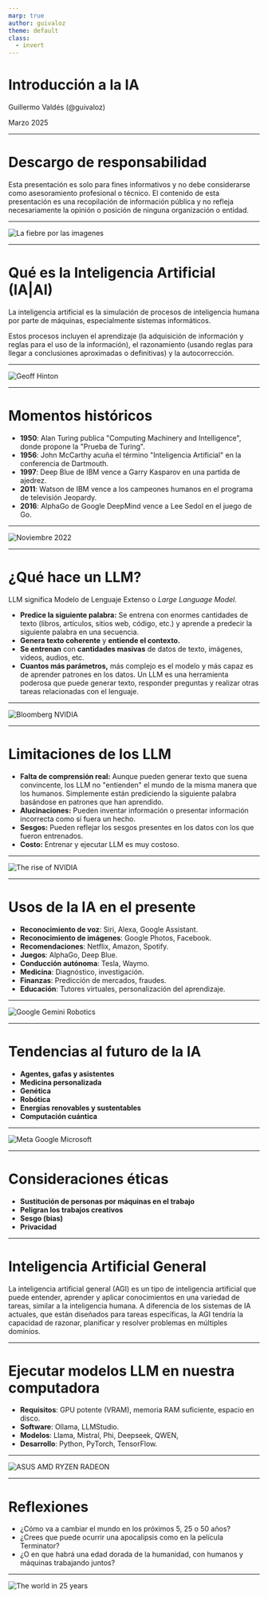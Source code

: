 ```yaml
---
marp: true
author: guivaloz
theme: default
class:
  - invert
---
```


# Introducción a la IA

Guillermo Valdés (@guivaloz)

Marzo 2025

---

# Descargo de responsabilidad

Esta presentación es solo para fines informativos y no debe considerarse como asesoramiento profesional o técnico. El contenido de esta presentación es una recopilación de información pública y no refleja necesariamente la opinión o posición de ninguna organización o entidad.

---

![La fiebre por las imagenes](images/xataka-la-fiebre-por-las-imagenes-de-chatgpt.png)

---

# Qué es la Inteligencia Artificial (IA|AI)

La inteligencia artificial es la simulación de procesos de inteligencia humana por parte de máquinas, especialmente sistemas informáticos.

Estos procesos incluyen el aprendizaje (la adquisición de información y reglas para el uso de la información), el razonamiento (usando reglas para llegar a conclusiones aproximadas o definitivas) y la autocorrección.

---

![Geoff Hinton](images/wired-meet-the-man-who-google-hired-to-make-ai.png)

---

# Momentos históricos

- **1950**: Alan Turing publica "Computing Machinery and Intelligence", donde propone la "Prueba de Turing".
- **1956**: John McCarthy acuña el término "Inteligencia Artificial" en la conferencia de Dartmouth.
- **1997**: Deep Blue de IBM vence a Garry Kasparov en una partida de ajedrez.
- **2011**: Watson de IBM vence a los campeones humanos en el programa de televisión Jeopardy.
- **2016**: AlphaGo de Google DeepMind vence a Lee Sedol en el juego de Go.

---

![Noviembre 2022](images/chatgpt.png)

---

# ¿Qué hace un LLM?

LLM significa Modelo de Lenguaje Extenso o _Large Language Model._

- **Predice la siguiente palabra:** Se entrena con enormes cantidades de texto (libros, artículos, sitios web, código, etc.) y aprende a predecir la siguiente palabra en una secuencia.
- **Genera texto coherente** y **entiende el contexto.**
- **Se entrenan** con **cantidades masivas** de datos de texto, imágenes, videos, audios, etc.
- **Cuantos más parámetros,** más complejo es el modelo y más capaz es de aprender patrones en los datos.
Un LLM es una herramienta poderosa que puede generar texto, responder preguntas y realizar otras tareas relacionadas con el lenguaje.

---

![Bloomberg NVIDIA](images/bloomberg-nvidia-entrenamiento.png)

---

# Limitaciones de los LLM

- **Falta de comprensión real:** Aunque pueden generar texto que suena convincente, los LLM no "entienden" el mundo de la misma manera que los humanos. Simplemente están prediciendo la siguiente palabra basándose en patrones que han aprendido.
- **Alucinaciones:** Pueden inventar información o presentar información incorrecta como si fuera un hecho.
- **Sesgos:** Pueden reflejar los sesgos presentes en los datos con los que fueron entrenados.
- **Costo:** Entrenar y ejecutar LLM es muy costoso.

---

![The rise of NVIDIA](images/the-rise-of-nvidia.png)

---

# Usos de la IA en el presente

- **Reconocimiento de voz**: Siri, Alexa, Google Assistant.
- **Reconocimiento de imágenes**: Google Photos, Facebook.
- **Recomendaciones**: Netflix, Amazon, Spotify.
- **Juegos**: AlphaGo, Deep Blue.
- **Conducción autónoma**: Tesla, Waymo.
- **Medicina**: Diagnóstico, investigación.
- **Finanzas**: Predicción de mercados, fraudes.
- **Educación**: Tutores virtuales, personalización del aprendizaje.

---

![Google Gemini Robotics](images/google-gemini-robotics.png)

---

# Tendencias al futuro de la IA

- **Agentes, gafas y asistentes**
- **Medicina personalizada**
- **Genética**
- **Robótica**
- **Energías renovables y sustentables**
- **Computación cuántica**

---

![Meta Google Microsoft](images/meta-google-microsoft.jpg)

---

# Consideraciones éticas

- **Sustitución de personas por máquinas en el trabajo**
- **Peligran los trabajos creativos**
- **Sesgo (bias)**
- **Privacidad**

---

# Inteligencia Artificial General

La inteligencia artificial general (AGI) es un tipo de inteligencia artificial que puede entender, aprender y aplicar conocimientos en una variedad de tareas, similar a la inteligencia humana. A diferencia de los sistemas de IA actuales, que están diseñados para tareas específicas, la AGI tendría la capacidad de razonar, planificar y resolver problemas en múltiples dominios.

---

# Ejecutar modelos LLM en nuestra computadora

- **Requisitos**: GPU potente (VRAM), memoria RAM suficiente, espacio en disco.
- **Software**: Ollama, LLMStudio.
- **Modelos**: Llama, Mistral, Phi, Deepseek, QWEN,
- **Desarrollo**: Python, PyTorch, TensorFlow.

---

![ASUS AMD RYZEN RADEON](images/asus-amd-ryzen-radeon.jpg)

---

# Reflexiones

- ¿Cómo va a cambiar el mundo en los próximos 5, 25 o 50 años?
- ¿Crees que puede ocurrir una apocalipsis como en la película Terminator?
- ¿O en que habrá una edad dorada de la humanidad, con humanos y máquinas trabajando juntos?

---

![The world in 25 years](images/gemini-generated-image.jpeg)
